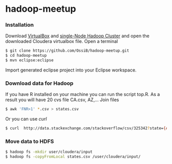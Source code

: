 hadoop-meetup
=============

### Installation

Download [VirtualBox]  and [single-Node Hadoop Cluster] and open the downloaded Cloudera virtualbox file.
Open a terminal
```sh
$ git clone https://github.com/OssiB/hadoop-meetup.git
$ cd hadoop-meetup
$ mvn eclipse:eclipse
```
Import generated eclipse project into your Eclipse workspace.

### Download data for Hadoop
If you have R installed on your machine you can run the script top.R. As a result you will have 20 cvs file  CA.csv, AZ,... Join files 
```sh
$ awk 'FNR>1' *.csv > states.csv
```
Or you can use *curl*
```sh
$ curl  http://data.stackexchange.com/stackoverflow/csv/325342?state={AZ,TX,IN,CA....} -o "states.csv" -s -S -f
```
### Move data to HDFS
```sh
$ hadoop fs -mkdir user/cloudera/input
$ hadoop fs -copyFromLocal states.csv /user/cloudera/input/
```
[single-node Hadoop Cluster]:http://www.cloudera.com/content/cloudera/en/downloads/quickstart_vms/cdh-5-2-x.html
[Virtualbox]:https://www.virtualbox.org/wiki/Downloads








